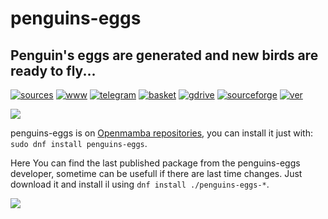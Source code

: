 penguins-eggs
=============

## Penguin&#39;s eggs are generated and new birds are ready to fly...
[![sources](https://img.shields.io/badge/github-sources-cyan)](https://github.com/pieroproietti/penguins-eggs)
[![www](https://img.shields.io/badge/www-blog-cyan)](https://penguins-eggs.net)
[![telegram](https://img.shields.io/badge/telegram-group-cyan)](https://t.me/penguins_eggs)
[![basket](https://img.shields.io/badge/basket-naked-blue)](https://penguins-eggs.net/basket/)
[![gdrive](https://img.shields.io/badge/gdrive-all-blue)](https://drive.google.com/drive/folders/19fwjvsZiW0Dspu2Iq-fQN0J-PDbKBlYY)
[![sourceforge](https://img.shields.io/badge/sourceforge-all-blue)](https://sourceforge.net/projects/penguins-eggs/files/)
[![ver](https://img.shields.io/npm/v/penguins-eggs.svg)](https://npmjs.org/package/penguins-eggs)

![](https://openmamba.org/it/wp-content/uploads/sites/3/2019/11/openmamba-306x55.png)

penguins-eggs is on [Openmamba repositories](https://openmamba.org/it/rpms/base/), you can install it just with: `sudo dnf install penguins-eggs`.

Here You can find the last published package from the penguins-eggs developer, sometime can be usefull if there are last time changes. Just download it and install il using `dnf install ./penguins-eggs-*`.

![](https://openmamba.org/it/wp-content/uploads/sites/3/2022/10/welcome.png)

